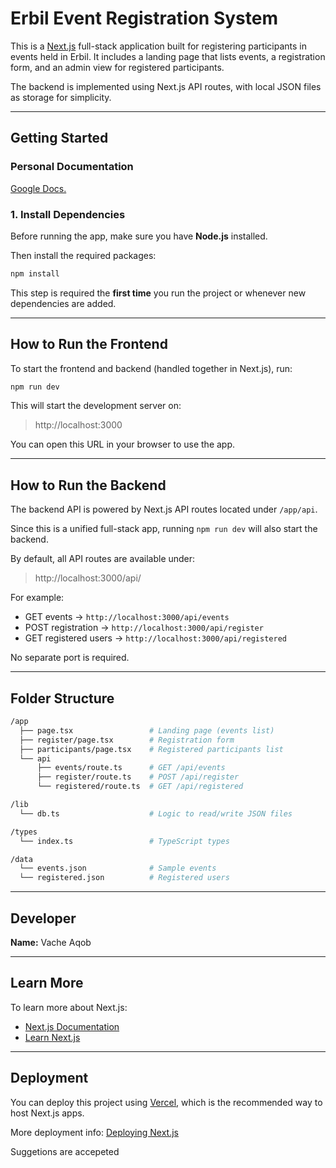 # Erbil Event Registration System

This is a [Next.js](https://nextjs.org) full-stack application built for registering participants in events held in Erbil. It includes a landing page that lists events, a registration form, and an admin view for registered participants.

The backend is implemented using Next.js API routes, with local JSON files as storage for simplicity.

---

## Getting Started

### Personal Documentation

[Google Docs.](https://docs.google.com/document/d/18Kx4kuT3WMud1KfYBvUClka2sNp2oKzul4F4C7Agviw/edit?usp=sharing)

### 1. Install Dependencies

Before running the app, make sure you have **Node.js** installed.

Then install the required packages:

```bash
npm install
```

This step is required the **first time** you run the project or whenever new dependencies are added.

---

## How to Run the Frontend

To start the frontend and backend (handled together in Next.js), run:

```bash
npm run dev
```

This will start the development server on:

> http://localhost:3000

You can open this URL in your browser to use the app.

---

## How to Run the Backend

The backend API is powered by Next.js API routes located under `/app/api`.

Since this is a unified full-stack app, running `npm run dev` will also start the backend.

By default, all API routes are available under:

> http://localhost:3000/api/

For example:

- GET events → `http://localhost:3000/api/events`
- POST registration → `http://localhost:3000/api/register`
- GET registered users → `http://localhost:3000/api/registered`

No separate port is required.

---

## Folder Structure

```bash
/app
  ├── page.tsx                 # Landing page (events list)
  ├── register/page.tsx        # Registration form
  ├── participants/page.tsx    # Registered participants list
  └── api
      ├── events/route.ts      # GET /api/events
      ├── register/route.ts    # POST /api/register
      └── registered/route.ts  # GET /api/registered

/lib
  └── db.ts                    # Logic to read/write JSON files

/types
  └── index.ts                 # TypeScript types

/data
  └── events.json              # Sample events
  └── registered.json          # Registered users
```

---

## Developer

**Name:** Vache Aqob

---

## Learn More

To learn more about Next.js:

- [Next.js Documentation](https://nextjs.org/docs)
- [Learn Next.js](https://nextjs.org/learn)

---

## Deployment

You can deploy this project using [Vercel](https://vercel.com), which is the recommended way to host Next.js apps.

More deployment info: [Deploying Next.js](https://nextjs.org/docs/app/building-your-application/deploying)

Suggetions are accepeted
